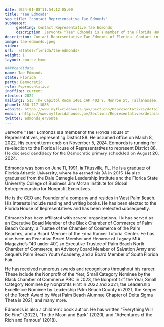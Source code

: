 ```yaml
---
date: 2024-01-08T11:54:12-05:00
title: "Tae Edmonds"
seo_title: "contact Representative Tae Edmonds"
subheader:
     greeting: Contact Representative Tae Edmonds
     description: Jervonte "Tae" Edmonds is a member of the Florida House of Representatives, representing District 88. He assumed office on March 8, 2022. His current term ends on November 5, 2024.
description: Contact Representative Tae Edmonds of Florida. Contact information for Tae Edmonds includes email address, phone number, and mailing address.
image: tae-edmonds.jpeg
video:
url:  /states/florida/tae-edmonds/
weight: 1
layout: course_home

####candidate
name: Tae Edmonds
state: Florida
party: Democratic
role: Representative
inoffice: current
elected: 2022
mailing1: 513 The Capitol Room 1401 CAP 402 S. Monroe St. Tallahassee, FL 32399-1300
phone1: 850-717-5088
website: https://www.myfloridahouse.gov/Sections/Representatives/details.aspx?MemberId=4842&LegislativeTermId=90/
email : https://www.myfloridahouse.gov/Sections/Representatives/details.aspx?MemberId=4842&LegislativeTermId=90/
twitter: edmondsjervonte
---
```


Jervonte "Tae" Edmonds is a member of the Florida House of Representatives, representing District 88. He assumed office on March 8, 2022. His current term ends on November 5, 2024. Edmonds is running for re-election to the Florida House of Representatives to represent District 88. He declared candidacy for the Democratic primary scheduled on August 20, 2024.

Edmonds was born on June 11, 1991, in Titusville, FL. He is a graduate of Florida Atlantic University, where he earned his BA in 2015. He also graduated from the Dale Carnegie Leadership Institute and the Florida State University College of Business Jim Moran Institute for Global Entrepreneurship for Nonprofit Executives.

He is the CEO and Founder of a company and resides in West Palm Beach. His interests include reading and writing books. He has been elected to the Florida House of Representatives and has been reelected subsequently.

Edmonds has been affiliated with several organizations. He has served as an Executive Board Member of the Black Chamber of Commerce of Palm Beach County, a Trustee of the Chamber of Commerce of the Palm Beaches, and a Board Member of the Edna Runner Tutorial Center. He has also been an Executive Board Member and Honoree of Legacy MIA Magazine’s “40 under 40”, an Executive Trustee of Palm Beach North Chamber of Commerce, an Advisory Board Member of Salvation Army and Sequel’s Palm Beach Youth Academy, and a Board Member of South Florida Fair.

He has received numerous awards and recognitions throughout his career. These include the Nonprofit of the Year, Small Category Nominee by the Black Chamber of Commerce PBC in 2023, the Nonprofit of the Year, Small Category Nominee by Nonprofits First in 2022 and 2021, the Leadership Excellence Nominee by Leadership Palm Beach County in 2021, the Keeper of the Torch Award by West Palm Beach Alumnae Chapter of Delta Sigma Theta in 2021, and many more.

Edmonds is also a children's book author. He has written "Everything Will Be Fine" (2022), "To the Moon and Back" (2020), and "Adventures of the Rich and Famous" (2018).
